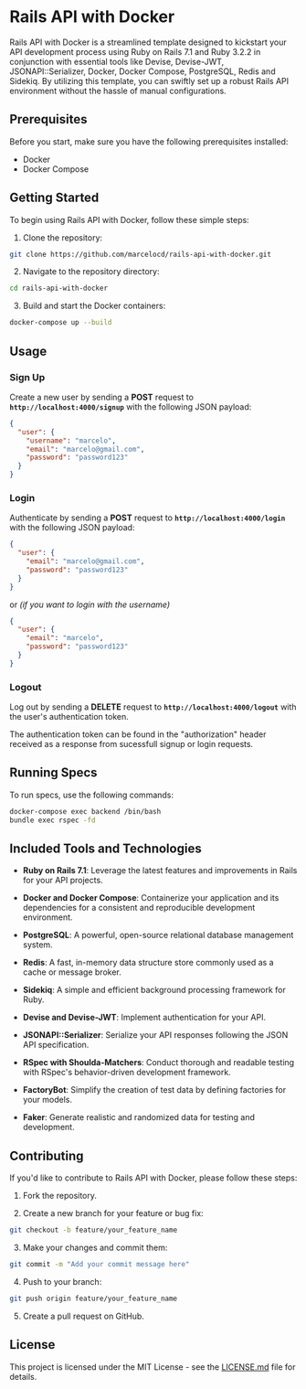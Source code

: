 # Rails API with Docker

Rails API with Docker is a streamlined template designed to kickstart your API development process using Ruby on Rails 7.1 and Ruby 3.2.2 in conjunction with essential tools like Devise, Devise-JWT, JSONAPI::Serializer, Docker, Docker Compose, PostgreSQL, Redis and Sidekiq. By utilizing this template, you can swiftly set up a robust Rails API environment without the hassle of manual configurations.

## Prerequisites

Before you start, make sure you have the following prerequisites installed:

- Docker
- Docker Compose

## Getting Started

To begin using Rails API with Docker, follow these simple steps:

1. Clone the repository:

```bash
git clone https://github.com/marcelocd/rails-api-with-docker.git
```

2. Navigate to the repository directory:

```bash
cd rails-api-with-docker
```

3. Build and start the Docker containers:

```bash
docker-compose up --build
```

## Usage

### Sign Up

Create a new user by sending a **POST** request to **`http://localhost:4000/signup`** with the following JSON payload:

```json
{
  "user": {
    "username": "marcelo",
    "email": "marcelo@gmail.com",
    "password": "password123"
  }
}
```

### Login

Authenticate by sending a **POST** request to **`http://localhost:4000/login`** with the following JSON payload:

```json
{
  "user": {
    "email": "marcelo@gmail.com",
    "password": "password123"
  }
}
```

or _(if you want to login with the username)_

```json
{
  "user": {
    "email": "marcelo",
    "password": "password123"
  }
}
```

### Logout

Log out by sending a **DELETE** request to **`http://localhost:4000/logout`** with the user's authentication token.

The authentication token can be found in the "authorization" header received as a response from sucessfull signup or login requests.

## Running Specs

To run specs, use the following commands:
```bash
docker-compose exec backend /bin/bash
bundle exec rspec -fd
```

## Included Tools and Technologies

- **Ruby on Rails 7.1**: Leverage the latest features and improvements in Rails for your API projects.

- **Docker and Docker Compose**: Containerize your application and its dependencies for a consistent and reproducible development environment.

- **PostgreSQL**: A powerful, open-source relational database management system.

- **Redis**: A fast, in-memory data structure store commonly used as a cache or message broker.

- **Sidekiq**: A simple and efficient background processing framework for Ruby.

- **Devise and Devise-JWT**: Implement authentication for your API.

- **JSONAPI::Serializer**: Serialize your API responses following the JSON API specification.

- **RSpec with Shoulda-Matchers**: Conduct thorough and readable testing with RSpec's behavior-driven development framework.

- **FactoryBot**: Simplify the creation of test data by defining factories for your models.

- **Faker**: Generate realistic and randomized data for testing and development.

## Contributing

If you'd like to contribute to Rails API with Docker, please follow these steps:

1. Fork the repository.

2. Create a new branch for your feature or bug fix:

```bash
git checkout -b feature/your_feature_name
```

3. Make your changes and commit them:

```bash
git commit -m "Add your commit message here"
```

4. Push to your branch:

```bash
git push origin feature/your_feature_name
```

5. Create a pull request on GitHub.

## License

This project is licensed under the MIT License - see the [LICENSE.md](backend/LICENSE.md) file for details.
